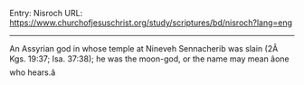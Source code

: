 Entry: Nisroch
URL: https://www.churchofjesuschrist.org/study/scriptures/bd/nisroch?lang=eng

---

An Assyrian god in whose temple at Nineveh Sennacherib was slain (2Â Kgs. 19:37; Isa. 37:38); he was the moon-god, or the name may mean âone who hears.â

